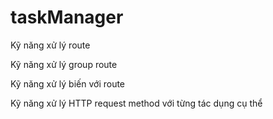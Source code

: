 # taskManager
Kỹ năng xử lý route

Kỹ năng xử lý group route

Kỹ năng xử lý biến với route

Kỹ năng xử lý HTTP request method với từng tác dụng cụ thể
